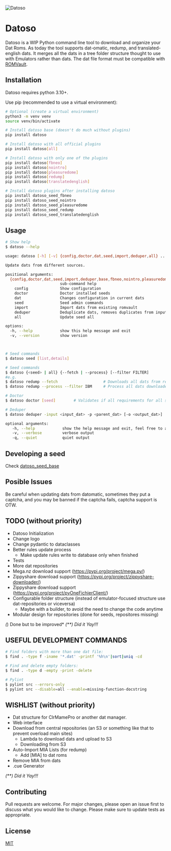 ![Datoso](/bearlogo.png)

# Datoso

Datoso is a WIP Python command line tool to download and organize your Dat Roms.
As today the tool supports dat-omatic, redump, and translated-english dats.
It merges all the dats in a tree folder structure thought to use with Emulators rather than dats.
The dat file format must be compatible with [ROMVault](https://www.romvault.com/).

## Installation

Datoso requires python 3.10+.

Use pip (recommended to use a virtual environment):

``` bash
# Optional (create a virtual environment)
python3 -m venv venv
source venv/bin/activate

# Install datoso base (doesn't do much without plugins)
pip install datoso

# Install datoso with all official plugins
pip install datoso[all]

# Install datoso with only one of the plugins
pip install datoso[fbneo]
pip install datoso[nointro]
pip install datoso[pleasuredome]
pip install datoso[redump]
pip install datoso[translatedenglish]

# Install datoso plugins after installing datoso
pip install datoso_seed_fbneo
pip install datoso_seed_nointro
pip install datoso_seed_pleasuredome
pip install datoso_seed_redump
pip install datoso_seed_translatedenglish

```

## Usage

``` bash
# Show help
$ datoso --help

usage: datoso [-h] [-v] {config,doctor,dat,seed,import,deduper,all} ...

Update dats from different sources.

positional arguments:
  {config,doctor,dat,seed,import,deduper,base,fbneo,nointro,pleasuredome,private,redump,translatedenglish,all}
                        sub-command help
    config              Show configuration
    doctor              Doctor installed seeds
    dat                 Changes configuration in current dats
    seed                Seed admin commands
    import              Import dats from existing romvault
    deduper             Deduplicate dats, removes duplicates from input dat existing in parent dat
    all                 Update seed all

options:
  -h, --help            show this help message and exit
  -v, --version         show version



# Seed commands
$ datoso seed [list,details]

# Seed commands
$ datoso {<seed> | all} {--fetch | --process} [--filter FILTER]
#e.g.
$ datoso redump --fetch                    # Downloads all dats from redump
$ datoso redump --process --filter IBM     # Process all dats downloaded in the step before that has IBM in its name

# Doctor
$ datoso doctor [seed]        # Validates if all requirements for all seeds are OK

# Deduper
$ datoso deduper -input <input_dat> -p <parent_dat> [-o <output_dat>]   # If output dat is not especified, input dat will be overwritten.

optional arguments:
   -h, --help            show the help message and exit, feel free to append to other commands
   -v, --verbose         verbose output
   -q, --quiet           quiet output
```

## Developing a seed

Check [datoso_seed_base](https://github.com/laromicas/datoso_seed_base)

## Posible Issues

Be careful when updating dats from datomatic, sometimes they put a
captcha, and you may be banned if the captcha fails, captcha support is
OTW.

## TODO (without priority)

-   Datoso Initialization
-   Change logo
-   Change pydantic to dataclasses
-   Better rules update process
    -   Make update rules write to database only when finished
-   Tests
-   More dat repositories
-   Mega.nz download support (<https://pypi.org/project/mega.py/>)
-   Zippyshare download support (<https://pypi.org/project/zippyshare-downloader/>)
-   Zippyshare download support (<https://pypi.org/project/pyOneFichierClient/>)
-   Configurable folder structure (instead of emulator-focused structure use dat-repositories or viceversa)
    -   Maybe with a builder, to avoid the need to change the code anytime
-   Modular design for repositories (done for seeds, repositores missing)


*(*) Done but to be improved*
*(**) Did it Yay!!!*

## USEFUL DEVELOPMENT COMMANDS

```bash
# Find folders with more than one dat file:
$ find . -type f -iname '*.dat' -printf '%h\n'|sort|uniq -cd

# Find and delete empty folders:
$ find . -type d -empty -print -delete

# Pylint
$ pylint src --errors-only
$ pylint src --disable=all --enable=missing-function-docstring
```

## WISHLIST (without priority)

-   Dat structure for ClrMamePro or another dat manager.
-   Web interface
-   Download from central repositories (an S3 or something like that to prevent overload main sites)
    -   Lambda to download dats and upload to S3
    -   Downloading from S3
-   Auto-Import MIA Lists (for redump)
    -   Add \[MIA\] to dat roms
-   Remove MIA from dats
-   .cue Generator

*(**) Did it Yay!!!*

## Contributing

Pull requests are welcome. For major changes, please open an issue first to discuss what you would like to change.
Please make sure to update tests as appropriate.

## License

[MIT](https://choosealicense.com/licenses/mit/)
